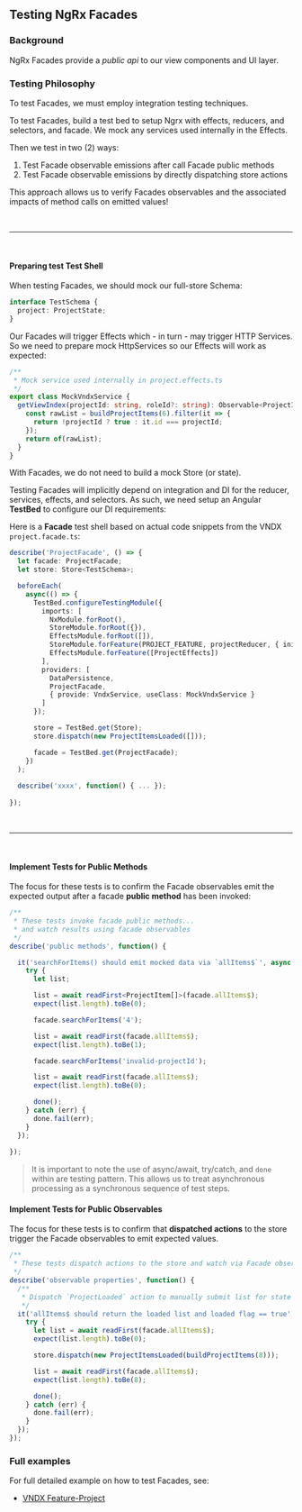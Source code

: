 ## Testing NgRx Facades

### Background

NgRx Facades provide a *public api* to our view components and UI layer.  


### Testing Philosophy
 
 
To test Facades, we must employ integration testing techniques.
 
To test Facades, build a test bed to setup Ngrx with effects, reducers, and selectors, and facade. We mock any services used internally in the Effects. 

Then we test in two (2) ways:
 
1. Test Facade observable emissions after call Facade public methods
2. Test Facade observable emissions by directly dispatching store actions
    
This approach allows us to verify Facades observables and the associated impacts of method calls on emitted values!
 
<br/>

----

<br/>

#### Preparing test Test Shell

When testing Facades, we should mock our full-store Schema:

```ts
interface TestSchema {
  project: ProjectState;
}
```

Our Facades will trigger Effects which - in turn - may trigger HTTP Services. So we need to prepare mock HttpServices so our Effects will work as expected:

```ts
/**
 * Mock service used internally in project.effects.ts
 */
export class MockVndxService {
  getViewIndex(projectId: string, roleId?: string): Observable<ProjectItem[]> {
    const rawList = buildProjectItems(6).filter(it => {
      return !projectId ? true : it.id === projectId;
    });
    return of(rawList);
  }
}
```

With Facades, we do not need to build a mock Store (or state). 

Testing Facades will implicitly depend on integration and DI for the reducer, services, effects, and selectors. As such, we need setup an Angular **TestBed** to configure our DI requirements:

Here is a **Facade** test shell based on actual code snippets from the VNDX `project.facade.ts`:

```ts
describe('ProjectFacade', () => {
  let facade: ProjectFacade;
  let store: Store<TestSchema>;

  beforeEach(
    async(() => {
      TestBed.configureTestingModule({
        imports: [
          NxModule.forRoot(),
          StoreModule.forRoot({}),
          EffectsModule.forRoot([]),
          StoreModule.forFeature(PROJECT_FEATURE, projectReducer, { initialState: getProjectInitialState() }),
          EffectsModule.forFeature([ProjectEffects])
        ],
        providers: [
          DataPersistence,
          ProjectFacade,
          { provide: VndxService, useClass: MockVndxService }
        ]
      });

      store = TestBed.get(Store);
      store.dispatch(new ProjectItemsLoaded([]));

      facade = TestBed.get(ProjectFacade);
    })
  );
  
  describe('xxxx', function() { ... });
  
});
```

<br/>

----

<br/>


#### Implement Tests for Public Methods

The focus for these tests is to confirm the Facade observables emit the expected output after a facade **public method** has been invoked:  

```ts
/**
 * These tests invoke facade public methods...
 * and watch results using facade observables
 */
describe('public methods', function() {

  it('searchForItems() should emit mocked data via `allItems$`', async done => {
    try {
      let list;

      list = await readFirst<ProjectItem[]>(facade.allItems$);
      expect(list.length).toBe(0);

      facade.searchForItems('4');

      list = await readFirst(facade.allItems$);
      expect(list.length).toBe(1);

      facade.searchForItems('invalid-projectId');

      list = await readFirst(facade.allItems$);
      expect(list.length).toBe(0);

      done();
    } catch (err) {
      done.fail(err);
    }
  });
  
});
```

> It is important to note the use of async/await, try/catch, and `done` within are testing pattern. This allows us to treat asynchronous processing as a synchronous sequence of test steps.


#### Implement Tests for Public Observables 

The focus for these tests is to confirm that **dispatched actions** to the store trigger the Facade observables to emit expected values.

```ts
/**
 * These tests dispatch actions to the store and watch via Facade observables
 */
describe('observable properties', function() {
  /**
   * Dispatch `ProjectLoaded` action to manually submit list for state management
   */
  it('allItems$ should return the loaded list and loaded flag == true', async done => {
    try {
      let list = await readFirst(facade.allItems$);
      expect(list.length).toBe(0);

      store.dispatch(new ProjectItemsLoaded(buildProjectItems(8)));

      list = await readFirst(facade.allItems$);
      expect(list.length).toBe(8);

      done();
    } catch (err) {
      done.fail(err);
    }
  });
});
```



### Full examples

For full detailed example on how to test Facades, see:

* [VNDX Feature-Project](https://github.com/MerrillCorporation/poc-vindex/blob/d156d0f5403fc17aae10645e343f6ade643a39d1/libs/vndx/feature-project/src/lib/%2Bstate/project.facade.spec.ts)
